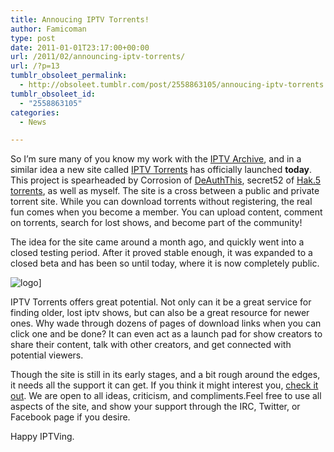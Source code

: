 ```yaml
---
title: Annoucing IPTV Torrents!
author: Famicoman
type: post
date: 2011-01-01T23:17:00+00:00
url: /2011/02/announcing-iptv-torrents/
url: /?p=13
tumblr_obsoleet_permalink:
  - http://obsoleet.tumblr.com/post/2558863105/annoucing-iptv-torrents
tumblr_obsoleet_id:
  - "2558863105"
categories:
  - News

---
```

So I’m sure many of you know my work with the [IPTV Archive][1], and in a similar idea a new site called [IPTV Torrents][2] has officially launched **today**. This project is spearheaded by Corrosion of [DeAuthThis][3], secret52 of [Hak.5 torrents][4], as well as myself. The site is a cross between a public and private torrent site. While you can download torrents without registering, the real fun comes when you become a member. You can upload content, comment on torrents, search for lost shows, and become part of the community!

The idea for the site came around a month ago, and quickly went into a closed testing period. After it proved stable enough, it was expanded to a closed beta and has been so until today, where it is now completely public.

![logo](/images/uploads/iptorrents-logo.png)]

IPTV Torrents offers great potential. Not only can it be a great service for finding older, lost iptv shows, but can also be a great resource for newer ones. Why wade through dozens of pages of download links when you can click one and be done? It can even act as a launch pad for show creators to share their content, talk with other creators, and get connected with potential viewers.

Though the site is still in its early stages, and a bit rough around the edges, it needs all the support it can get. If you think it might interest you, [check it out][2]. We are open to all ideas, criticism, and compliments.Feel free to use all aspects of the site, and show your support through the IRC, Twitter, or Facebook page if you desire.

Happy IPTVing.

 [1]: http://iptvarchive.cmdline.org/
 [2]: http://iptvtorrents.com/
 [3]: http://deauththis.com
 [4]: http://kacomps.com/